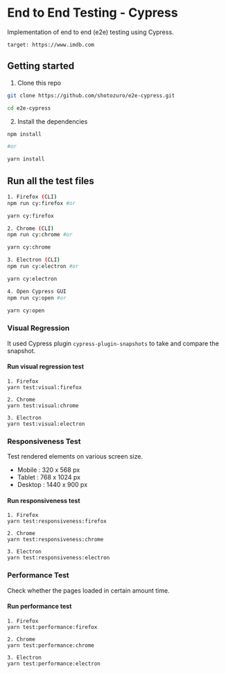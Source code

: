 # End to End Testing - Cypress

Implementation of end to end (e2e) testing using Cypress.

`target: https://www.imdb.com`

## Getting started

1. Clone this repo

```bash
git clone https://github.com/shotozuro/e2e-cypress.git

cd e2e-cypress
```

2. Install the dependencies

```bash
npm install

#or

yarn install
```

## Run all the test files

```bash
1. Firefox (CLI)
npm run cy:firefox #or

yarn cy:firefox

2. Chrome (CLI)
npm run cy:chrome #or

yarn cy:chrome

3. Electron (CLI)
npm run cy:electron #or

yarn cy:electron

4. Open Cypress GUI
npm run cy:open #or

yarn cy:open
```

### Visual Regression

It used Cypress plugin `cypress-plugin-snapshots` to take and compare the snapshot.

#### Run visual regression test

```
1. Firefox
yarn test:visual:firefox

2. Chrome
yarn test:visual:chrome

3. Electron
yarn test:visual:electron
```

### Responsiveness Test

Test rendered elements on various screen size.

- Mobile : 320 x 568 px
- Tablet : 768 x 1024 px
- Desktop : 1440 x 900 px

#### Run responsiveness test

```
1. Firefox
yarn test:responsiveness:firefox

2. Chrome
yarn test:responsiveness:chrome

3. Electron
yarn test:responsiveness:electron
```

### Performance Test

Check whether the pages loaded in certain amount time.

#### Run performance test

```
1. Firefox
yarn test:performance:firefox

2. Chrome
yarn test:performance:chrome

3. Electron
yarn test:performance:electron
```
